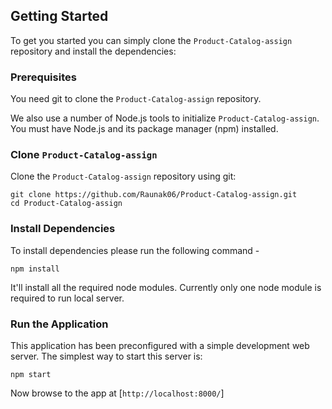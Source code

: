 ## Getting Started

To get you started you can simply clone the `Product-Catalog-assign` repository and install the dependencies:

### Prerequisites

You need git to clone the `Product-Catalog-assign` repository.

We also use a number of Node.js tools to initialize `Product-Catalog-assign`. You must have Node.js
and its package manager (npm) installed.

### Clone `Product-Catalog-assign`

Clone the `Product-Catalog-assign` repository using git:

```
git clone https://github.com/Raunak06/Product-Catalog-assign.git
cd Product-Catalog-assign
```

### Install Dependencies

To install dependencies please run the following command -

```
npm install
```

It'll install all the required node modules.
Currently only one node module is required to run local server.

### Run the Application

This application has been preconfigured with a simple development web server. The simplest way to start
this server is:

```
npm start
```

Now browse to the app at [`http://localhost:8000/`]
